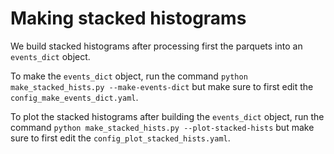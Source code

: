 # Making stacked histograms

We build stacked histograms after processing first the parquets into an `events_dict` object.

To make the `events_dict` object, run the command `python make_stacked_hists.py --make-events-dict` but make sure to first edit the `config_make_events_dict.yaml`.

To plot the stacked histograms after building the `events_dict` object, run the command `python make_stacked_hists.py --plot-stacked-hists` but make sure to first edit the `config_plot_stacked_hists.yaml`.